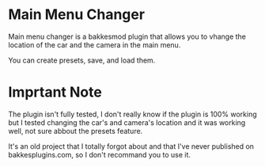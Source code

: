 # Main Menu Changer

Main menu changer is a bakkesmod plugin that allows you to vhange the location of the car and the camera in the main menu.

You can create presets, save, and load them.

# Imprtant Note

The plugin isn't fully tested, I don't really know if the plugin is 100% working but I tested changing the car's and camera's location and it was working well, not sure abbout the presets feature.

It's an old project that I totally forgot about and that I've never published on bakkesplugins.com, so I don't recommand you to use it.